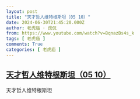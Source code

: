 ```yaml
---
layout: post
title: "天才哲人维特根斯坦（05 10）"
date: 2024-06-30T21:45:20.000Z
author: 老虎庙 · 虎侃
from: https://www.youtube.com/watch?v=BqnazBs4s_k
tags: [ 老虎庙 ]
comments: True
categories: [ 老虎庙 ]
---
```

<!--1719783920000-->
[天才哲人维特根斯坦（05 10）](https://www.youtube.com/watch?v=BqnazBs4s_k)
------

<div>
天才哲人维特根斯坦
</div>

